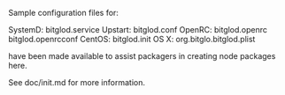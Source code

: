 Sample configuration files for:

SystemD: bitglod.service
Upstart: bitglod.conf
OpenRC:  bitglod.openrc
         bitglod.openrcconf
CentOS:  bitglod.init
OS X:    org.bitglo.bitglod.plist

have been made available to assist packagers in creating node packages here.

See doc/init.md for more information.
